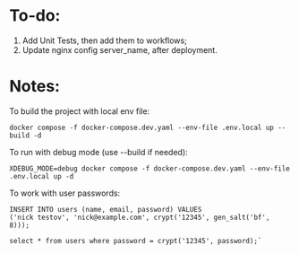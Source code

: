 # To-do:

1. Add Unit Tests, then add them to workflows;
2. Update nginx config server_name, after deployment.

# Notes:

To build the project with local env file:

`docker compose -f docker-compose.dev.yaml --env-file .env.local up --build -d`

To run with debug mode (use --build if needed):

`XDEBUG_MODE=debug docker compose -f docker-compose.dev.yaml --env-file .env.local up -d `

To work with user passwords:

```
INSERT INTO users (name, email, password) VALUES
('nick testov', 'nick@example.com', crypt('12345', gen_salt('bf', 8)));

select * from users where password = crypt('12345', password);`
```